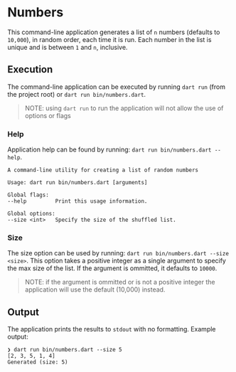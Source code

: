 # Numbers

This command-line application generates a list of `n` numbers (defaults to `10,000`), in random order, each time it is run.  Each number in the list is unique and is between `1` and `n`, inclusive.

## Execution

The command-line application can be executed by running `dart run` (from the project root) or `dart run bin/numbers.dart`.

> NOTE: using `dart run` to run the application will not allow the use of options or flags

### Help

Application help can be found by running: `dart run bin/numbers.dart --help`.

```
A command-line utility for creating a list of random numbers

Usage: dart run bin/numbers.dart [arguments]

Global flags:
--help         Print this usage information.

Global options:
--size <int>   Specify the size of the shuffled list.
```

### Size

The size option can be used by running: `dart run bin/numbers.dart --size <size>`. This option takes a positive integer as a single argument to specify the max size of the list. If the argument is ommitted, it defaults to `10000`.

> NOTE: if the argument is ommitted or is not a positive integer the application will use the default (10,000) instead.

## Output

The application prints the results to `stdout` with no formatting. Example output:

```
❯ dart run bin/numbers.dart --size 5
[2, 3, 5, 1, 4]
Generated (size: 5)
```

